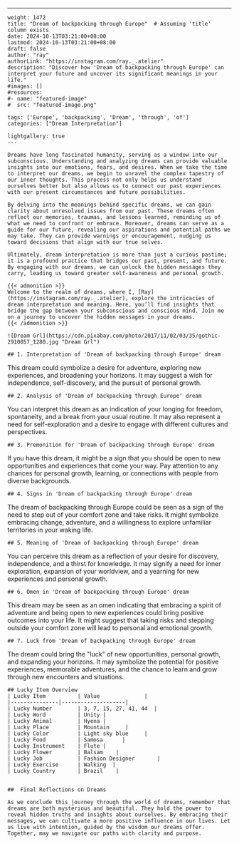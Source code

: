---
    weight: 1472
    title: "Dream of backpacking through Europe"  # Assuming 'title' column exists
    date: 2024-10-13T03:21:00+08:00
    lastmod: 2024-10-13T03:21:00+08:00
    draft: false
    author: "ray"
    authorLink: "https://instagram.com/ray._.atelier"
    description: "Discover how 'Dream of backpacking through Europe' can interpret your future and uncover its significant meanings in your life."
    #images: []
    #resources:
    #- name: "featured-image"
    #  src: "featured-image.png"
    
    tags: ['Europe', 'backpacking', 'Dream', 'through', 'of']
    categories: ["Dream Interpretation"]
    
    lightgallery: true
    ---
    
    Dreams have long fascinated humanity, serving as a window into our subconscious. Understanding and analyzing dreams can provide valuable insights into our emotions, fears, and desires. When we take the time to interpret our dreams, we begin to unravel the complex tapestry of our inner thoughts. This process not only helps us understand ourselves better but also allows us to connect our past experiences with our present circumstances and future possibilities.
    
    By delving into the meanings behind specific dreams, we can gain clarity about unresolved issues from our past. These dreams often reflect our memories, traumas, and lessons learned, reminding us of what we need to confront or embrace. Moreover, dreams can serve as a guide for our future, revealing our aspirations and potential paths we may take. They can provide warnings or encouragement, nudging us toward decisions that align with our true selves.
    
    Ultimately, dream interpretation is more than just a curious pastime; it is a profound practice that bridges our past, present, and future. By engaging with our dreams, we can unlock the hidden messages they carry, leading us toward greater self-awareness and personal growth.
    
    {{< admonition >}}
    Welcome to the realm of dreams, where I, [Ray](https://instagram.com/ray._.atelier), explore the intricacies of dream interpretation and meaning. Here, you’ll find insights that bridge the gap between your subconscious and conscious mind. Join me on a journey to uncover the hidden messages in your dreams.
    {{< /admonition >}}
    
    ![Dream Grl](https://cdn.pixabay.com/photo/2017/11/02/03/35/gothic-2910057_1280.jpg "Dream Grl")
    
    ## 1. Interpretation of 'Dream of backpacking through Europe' dream
    
This dream could symbolize a desire for adventure, exploring new experiences, and broadening your horizons. It may suggest a wish for independence, self-discovery, and the pursuit of personal growth.
    
    ## 2. Analysis of 'Dream of backpacking through Europe' dream
    
You can interpret this dream as an indication of your longing for freedom, spontaneity, and a break from your usual routine. It may also represent a need for self-exploration and a desire to engage with different cultures and perspectives.
    
    ## 3. Premonition for 'Dream of backpacking through Europe' dream
    
If you have this dream, it might be a sign that you should be open to new opportunities and experiences that come your way. Pay attention to any chances for personal growth, learning, or connections with people from diverse backgrounds.
    
    ## 4. Signs in 'Dream of backpacking through Europe' dream
    
The dream of backpacking through Europe could be seen as a sign of the need to step out of your comfort zone and take risks. It might symbolize embracing change, adventure, and a willingness to explore unfamiliar territories in your waking life.
    
    ## 5. Meaning of 'Dream of backpacking through Europe' dream
    
You can perceive this dream as a reflection of your desire for discovery, independence, and a thirst for knowledge. It may signify a need for inner exploration, expansion of your worldview, and a yearning for new experiences and personal growth.
    
    ## 6. Omen in 'Dream of backpacking through Europe' dream
    
This dream may be seen as an omen indicating that embracing a spirit of adventure and being open to new experiences could bring positive outcomes into your life. It might suggest that taking risks and stepping outside your comfort zone will lead to personal and emotional growth.
    
    ## 7. Luck from 'Dream of backpacking through Europe' dream
    
The dream could bring the "luck" of new opportunities, personal growth, and expanding your horizons. It may symbolize the potential for positive experiences, memorable adventures, and the chance to learn and grow through new encounters and situations.
    
    ## Lucky Item Overview
    | Lucky Item          | Value              |
    |---------------|--------------------|
    | Lucky Number        | 3, 7, 15, 27, 41, 44  |
    | Lucky Word          | Unity |
    | Lucky Animal        | Hyena |
    | Lucky Place         | Mountain     |
    | Lucky Color         | Light sky blue     |
    | Lucky Food          | Samosa      |
    | Lucky Instrument    | Flute |
    | Lucky Flower        | Balsam    |
    | Lucky Job           | Fashion Designer       |
    | Lucky Exercise      | Walking  |
    | Lucky Country       | Brazil    |
    
    
    ##  Final Reflections on Dreams
    
    As we conclude this journey through the world of dreams, remember that dreams are both mysterious and beautiful. They hold the power to reveal hidden truths and insights about ourselves. By embracing their messages, we can cultivate a more positive influence in our lives. Let us live with intention, guided by the wisdom our dreams offer. Together, may we navigate our paths with clarity and purpose.
    